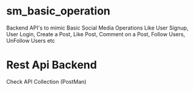 # sm_basic_operation
Backend API's to mimic Basic Social Media Operations Like User Signup, User Login, Create a Post, Like Post, Comment on a Post, Follow Users, UnFollow Users etc

# Rest Api Backend
  Check API Collection (PostMan)
